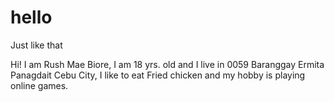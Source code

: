 # hello
Just like that 

Hi! I am Rush Mae Biore, I am 18 yrs. old and I live in 0059 Baranggay Ermita Panagdait Cebu City, I like to eat Fried chicken and my hobby is playing online games.
